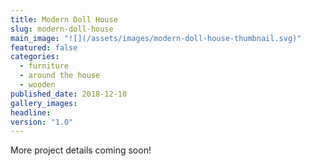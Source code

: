 ```yaml
---
title: Modern Doll House
slug: modern-doll-house
main_image: "![](/assets/images/modern-doll-house-thumbnail.svg)"
featured: false
categories:
  - furniture
  - around the house
  - wooden
published_date: 2018-12-10
gallery_images: 
headline: 
version: "1.0"
---
```


More project details coming soon!